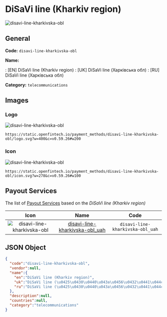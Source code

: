 
# DiSaVi line (Kharkiv region) 
![disavi-line-kharkivska-obl](https://static.openfintech.io/payment_methods/disavi-line-kharkivska-obl/logo.svg?w=400&c=v0.59.26#w200)  

## General 
**Code:** `disavi-line-kharkivska-obl` 
 
**Name:** 
 
:	[EN] DiSaVi line (Kharkiv region) 
:	[UK] DiSaVi line (Харківська обл) 
:	[RU] DiSaVi line (Харківська обл) 
 
**Category:** `telecommunications` 
 

## Images 

### Logo 
![disavi-line-kharkivska-obl](https://static.openfintech.io/payment_methods/disavi-line-kharkivska-obl/logo.svg?w=400&c=v0.59.26#w200)  

```
https://static.openfintech.io/payment_methods/disavi-line-kharkivska-obl/logo.svg?w=400&c=v0.59.26#w200
```  

### Icon 
![disavi-line-kharkivska-obl](https://static.openfintech.io/payment_methods/disavi-line-kharkivska-obl/icon.svg?w=278&c=v0.59.26#w100)  

```
https://static.openfintech.io/payment_methods/disavi-line-kharkivska-obl/icon.svg?w=278&c=v0.59.26#w100
```  

## Payout Services 
 
The list of [Payout Services](/payout-services/) based on the _DiSaVi line (Kharkiv region)_ 

|Icon|Name|Code| 
|:---:|:---:|:---:| 
|![disavi-line-kharkivska-obl](https://static.openfintech.io/payout_methods/disavi-line-kharkivska-obl/icon.svg?w=278&c=v0.59.26#w40) |[disavi-line-kharkivska-obl_uah](/payout-services/disavi-line-kharkivska-obl_uah/)|`disavi-line-kharkivska-obl_uah`| 
 

## JSON Object 

```json
{
  "code":"disavi-line-kharkivska-obl",
  "vendor":null,
  "name":{
    "en":"DiSaVi line (Kharkiv region)",
    "uk":"DiSaVi line (\u0425\u0430\u0440\u043a\u0456\u0432\u0441\u044c\u043a\u0430 \u043e\u0431\u043b)",
    "ru":"DiSaVi line (\u0425\u0430\u0440\u043a\u0456\u0432\u0441\u044c\u043a\u0430 \u043e\u0431\u043b)"
  },
  "description":null,
  "countries":null,
  "category":"telecommunications"
}
```  
